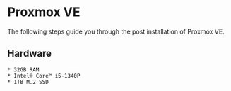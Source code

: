 <a name="readme-top"></a>

# Proxmox VE
  <p align="left">
    The following steps guide you through the post installation of Proxmox VE.
  </p>

## Hardware

    * 32GB RAM
    * Intel® Core™ i5-1340P
    * 1TB M.2 SSD


